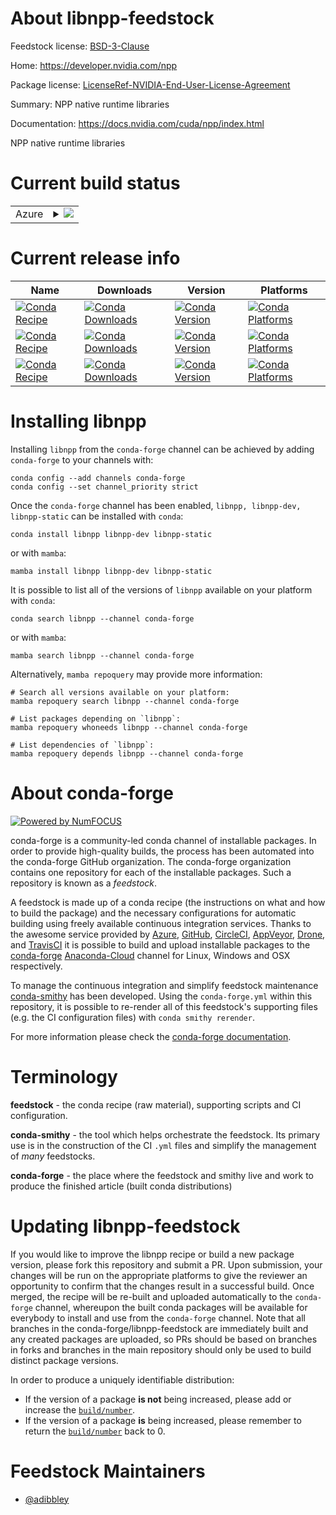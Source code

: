 About libnpp-feedstock
======================

Feedstock license: [BSD-3-Clause](https://github.com/conda-forge/libnpp-feedstock/blob/main/LICENSE.txt)

Home: https://developer.nvidia.com/npp

Package license: [LicenseRef-NVIDIA-End-User-License-Agreement](https://docs.nvidia.com/cuda/eula/index.html)

Summary: NPP native runtime libraries

Documentation: https://docs.nvidia.com/cuda/npp/index.html

NPP native runtime libraries


Current build status
====================


<table>
    
  <tr>
    <td>Azure</td>
    <td>
      <details>
        <summary>
          <a href="https://dev.azure.com/conda-forge/feedstock-builds/_build/latest?definitionId=19528&branchName=main">
            <img src="https://dev.azure.com/conda-forge/feedstock-builds/_apis/build/status/libnpp-feedstock?branchName=main">
          </a>
        </summary>
        <table>
          <thead><tr><th>Variant</th><th>Status</th></tr></thead>
          <tbody><tr>
              <td>linux_64</td>
              <td>
                <a href="https://dev.azure.com/conda-forge/feedstock-builds/_build/latest?definitionId=19528&branchName=main">
                  <img src="https://dev.azure.com/conda-forge/feedstock-builds/_apis/build/status/libnpp-feedstock?branchName=main&jobName=linux&configuration=linux%20linux_64_" alt="variant">
                </a>
              </td>
            </tr><tr>
              <td>win_64</td>
              <td>
                <a href="https://dev.azure.com/conda-forge/feedstock-builds/_build/latest?definitionId=19528&branchName=main">
                  <img src="https://dev.azure.com/conda-forge/feedstock-builds/_apis/build/status/libnpp-feedstock?branchName=main&jobName=win&configuration=win%20win_64_" alt="variant">
                </a>
              </td>
            </tr>
          </tbody>
        </table>
      </details>
    </td>
  </tr>
</table>

Current release info
====================

| Name | Downloads | Version | Platforms |
| --- | --- | --- | --- |
| [![Conda Recipe](https://img.shields.io/badge/recipe-libnpp-green.svg)](https://anaconda.org/conda-forge/libnpp) | [![Conda Downloads](https://img.shields.io/conda/dn/conda-forge/libnpp.svg)](https://anaconda.org/conda-forge/libnpp) | [![Conda Version](https://img.shields.io/conda/vn/conda-forge/libnpp.svg)](https://anaconda.org/conda-forge/libnpp) | [![Conda Platforms](https://img.shields.io/conda/pn/conda-forge/libnpp.svg)](https://anaconda.org/conda-forge/libnpp) |
| [![Conda Recipe](https://img.shields.io/badge/recipe-libnpp--dev-green.svg)](https://anaconda.org/conda-forge/libnpp-dev) | [![Conda Downloads](https://img.shields.io/conda/dn/conda-forge/libnpp-dev.svg)](https://anaconda.org/conda-forge/libnpp-dev) | [![Conda Version](https://img.shields.io/conda/vn/conda-forge/libnpp-dev.svg)](https://anaconda.org/conda-forge/libnpp-dev) | [![Conda Platforms](https://img.shields.io/conda/pn/conda-forge/libnpp-dev.svg)](https://anaconda.org/conda-forge/libnpp-dev) |
| [![Conda Recipe](https://img.shields.io/badge/recipe-libnpp--static-green.svg)](https://anaconda.org/conda-forge/libnpp-static) | [![Conda Downloads](https://img.shields.io/conda/dn/conda-forge/libnpp-static.svg)](https://anaconda.org/conda-forge/libnpp-static) | [![Conda Version](https://img.shields.io/conda/vn/conda-forge/libnpp-static.svg)](https://anaconda.org/conda-forge/libnpp-static) | [![Conda Platforms](https://img.shields.io/conda/pn/conda-forge/libnpp-static.svg)](https://anaconda.org/conda-forge/libnpp-static) |

Installing libnpp
=================

Installing `libnpp` from the `conda-forge` channel can be achieved by adding `conda-forge` to your channels with:

```
conda config --add channels conda-forge
conda config --set channel_priority strict
```

Once the `conda-forge` channel has been enabled, `libnpp, libnpp-dev, libnpp-static` can be installed with `conda`:

```
conda install libnpp libnpp-dev libnpp-static
```

or with `mamba`:

```
mamba install libnpp libnpp-dev libnpp-static
```

It is possible to list all of the versions of `libnpp` available on your platform with `conda`:

```
conda search libnpp --channel conda-forge
```

or with `mamba`:

```
mamba search libnpp --channel conda-forge
```

Alternatively, `mamba repoquery` may provide more information:

```
# Search all versions available on your platform:
mamba repoquery search libnpp --channel conda-forge

# List packages depending on `libnpp`:
mamba repoquery whoneeds libnpp --channel conda-forge

# List dependencies of `libnpp`:
mamba repoquery depends libnpp --channel conda-forge
```


About conda-forge
=================

[![Powered by
NumFOCUS](https://img.shields.io/badge/powered%20by-NumFOCUS-orange.svg?style=flat&colorA=E1523D&colorB=007D8A)](https://numfocus.org)

conda-forge is a community-led conda channel of installable packages.
In order to provide high-quality builds, the process has been automated into the
conda-forge GitHub organization. The conda-forge organization contains one repository
for each of the installable packages. Such a repository is known as a *feedstock*.

A feedstock is made up of a conda recipe (the instructions on what and how to build
the package) and the necessary configurations for automatic building using freely
available continuous integration services. Thanks to the awesome service provided by
[Azure](https://azure.microsoft.com/en-us/services/devops/), [GitHub](https://github.com/),
[CircleCI](https://circleci.com/), [AppVeyor](https://www.appveyor.com/),
[Drone](https://cloud.drone.io/welcome), and [TravisCI](https://travis-ci.com/)
it is possible to build and upload installable packages to the
[conda-forge](https://anaconda.org/conda-forge) [Anaconda-Cloud](https://anaconda.org/)
channel for Linux, Windows and OSX respectively.

To manage the continuous integration and simplify feedstock maintenance
[conda-smithy](https://github.com/conda-forge/conda-smithy) has been developed.
Using the ``conda-forge.yml`` within this repository, it is possible to re-render all of
this feedstock's supporting files (e.g. the CI configuration files) with ``conda smithy rerender``.

For more information please check the [conda-forge documentation](https://conda-forge.org/docs/).

Terminology
===========

**feedstock** - the conda recipe (raw material), supporting scripts and CI configuration.

**conda-smithy** - the tool which helps orchestrate the feedstock.
                   Its primary use is in the construction of the CI ``.yml`` files
                   and simplify the management of *many* feedstocks.

**conda-forge** - the place where the feedstock and smithy live and work to
                  produce the finished article (built conda distributions)


Updating libnpp-feedstock
=========================

If you would like to improve the libnpp recipe or build a new
package version, please fork this repository and submit a PR. Upon submission,
your changes will be run on the appropriate platforms to give the reviewer an
opportunity to confirm that the changes result in a successful build. Once
merged, the recipe will be re-built and uploaded automatically to the
`conda-forge` channel, whereupon the built conda packages will be available for
everybody to install and use from the `conda-forge` channel.
Note that all branches in the conda-forge/libnpp-feedstock are
immediately built and any created packages are uploaded, so PRs should be based
on branches in forks and branches in the main repository should only be used to
build distinct package versions.

In order to produce a uniquely identifiable distribution:
 * If the version of a package **is not** being increased, please add or increase
   the [``build/number``](https://docs.conda.io/projects/conda-build/en/latest/resources/define-metadata.html#build-number-and-string).
 * If the version of a package **is** being increased, please remember to return
   the [``build/number``](https://docs.conda.io/projects/conda-build/en/latest/resources/define-metadata.html#build-number-and-string)
   back to 0.

Feedstock Maintainers
=====================

* [@adibbley](https://github.com/adibbley/)


